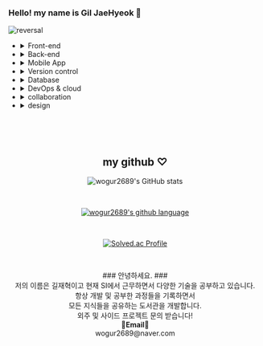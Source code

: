 ### Hello! my name is Gil JaeHyeok 👋

![reversal](https://capsule-render.vercel.app/api?type=rect&color=gradient&text=%20%20hyeokhyeokjae%20%20&fontAlign=30&fontSize=30&textBg=true&desc=devloper&descAlign=60&descAlignY=50)


<ul>
  <li>
    <details>
    <summary>Front-end</summary>
    <ul>
      <li>HTML</li>
      <li>CSS</li>
      <li>JavaScript</li>
      <li>React</li>
    </ul>
    </details>
  </li>
  <li>
  <details>
 <summary>Back-end</summary>
  <ul>
    <li>PHP</li>
    <li>jsp</li>
    <li>python(crawling)</li>
    <li>java Spring</li>
    <li>kotlin Spring</li>
    <li>NodeJS</li>
  </ul>
  </details>
  </li>
  <li>
  <details>
  <summary>Mobile App</summary>
  <ul>
    <li>Android
    <ul>
      <li>java</li>
      <li>kotlin</li>
    </ul>
    </li>
  </ul>
  </details>
  </li>
  <li>
  <details>
<summary>Version control</summary>
  <ul>
    <li>Git</li>
  </ul>
  </details>
  </li>
  <li>
 <details>
 <summary>Database</summary>
  <ul>
  <li>MySQL</li>
  <li>PostgreSQL</li>
  <li>SQLite</li>
  <li>Oracle</li>
  <li>Firebase</li>
  </ul>
  </details>
  </li>
  <li>
 <details>
 <summary>DevOps & cloud</summary>
  <ul>
    <li>netlify</li>
    <li>jenkins</li>
    <li>AWS</li>
    <li>docker</li>
  </ul>
  </details>
  </li>
  <li>
 <details>
 <summary>collaboration</summary>
  <ul>
    <li>slack</li>
    <li>jira</li>
    <li>notion</li>
    <li>dooray</li>
    <li>trello</li>
  </ul>
  </details>
  </li>
  <li>
 <details>
 <summary>design</summary>
  <ul>
    <li>figma</li>
    <li>zeplin</li>
    <li>photoshop</li>
  </ul>
  </details>
  </li>
</ul>

<br>

&nbsp;
&nbsp;

<div align = center>

<h2>my github ♡</h2>

![wogur2689's GitHub stats](https://github-readme-stats.vercel.app/api?username=wogur2689&show_icons=true&theme=tokyonight)

<br>

[![wogur2689's github language](https://github-readme-stats.vercel.app/api/top-langs/?username=wogur2689&show_icons=true&hide_border=true&title_color=004386&icon_color=004386&layout=compact)](https://github.com/wogur2689)

<br>

[![Solved.ac Profile](http://mazassumnida.wtf/api/v2/generate_badge?boj=wogur2689)](https://solved.ac/wogur2689/)

</div>

&nbsp;
&nbsp;

<p align="center">
### 안녕하세요. ###<br>
저의 이름은 길재혁이고 현재 SI에서 근무하면서 다양한 기술을 공부하고 있습니다.<br>
항상 개발 및 공부한 과정들을 기록하면서<br>
모든 지식들을 공유하는 도서관을 개발합니다.<br>
외주 및 사이드 프로젝트 문의 받습니다!<br>
<Strong>📧Email📧</Strong><br>wogur2689@naver.com<br>
</p>
